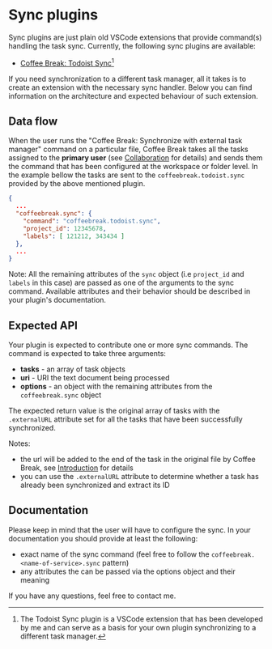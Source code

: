 # Sync plugins

Sync plugins are just plain old VSCode extensions that provide command(s) handling the task sync.
Currently, the following sync plugins are available:

- [Coffee Break: Todoist Sync](https://marketplace.visualstudio.com/items?itemName=frenya.vscode-coffeebreak-todoist)[^1]

[^1]: The Todoist Sync plugin is a VSCode extension that has been developed by me and can serve as a basis for your own plugin synchronizing to a different task manager.

If you need synchronization to a different task manager, all it takes is to create an extension with the necessary sync handler.
Below you can find information on the architecture and expected behaviour of such extension.

## Data flow

When the user runs the "Coffee Break: Synchronize with external task manager" command on a particular file, Coffee Break takes all the
tasks assigned to the **primary user** (see [Collaboration](../collaboration) for details) and sends them the command that has been configured
at the workspace or folder level. In the example bellow the tasks are sent to the `coffeebreak.todoist.sync` provided by the above mentioned plugin.

```json
{
  ...
  "coffeebreak.sync": {
    "command": "coffeebreak.todoist.sync",
    "project_id": 12345678,
    "labels": [ 121212, 343434 ]
  },	
  ...
}
```

Note: All the remaining attributes of the `sync` object (i.e `project_id` and `labels` in this case) are passed as one of the arguments to the sync command.
Available attributes and their behavior should be described in your plugin's documentation.

## Expected API

Your plugin is expected to contribute one or more sync commands. The command is expected to take three arguments:

- **tasks** - an array of task objects
- **uri** - URI the text document being processed
- **options** - an object with the remaining attributes from the `coffeebreak.sync` object

The expected return value is the original array of tasks with the `.externalURL` attribute set for all the tasks that have been successfully synchronized.

Notes:

- the url will be added to the end of the task in the original file by Coffee Break, see [Introduction](../introduction/#external-sync) for details
- you can use the `.externalURL` attribute to determine whether a task has already been synchronized and extract its ID

## Documentation

Please keep in mind that the user will have to configure the sync. In your documentation you should provide at least the following:

- exact name of the sync command (feel free to follow the `coffeebreak.<name-of-service>.sync` pattern)
- any attributes the can be passed via the options object and their meaning

If you have any questions, feel free to contact me.
